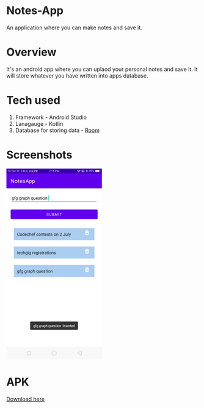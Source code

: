 # Notes-App
An application where you can make notes and save it.

# Overview
It's an android app where you can uplaod your personal notes and save it. It will store whatever you have written into apps database.

# Tech used
1. Framework - Android Studio
2. Lanagauge - Kotlin
3. Database for storing data - [Room](https://developer.android.com/training/data-storage/room)

# Screenshots
<img src="https://github.com/Vishnu-Murti-Pandey/Notes-App/blob/master/Screenshots/MainActivityScreenshot.jpeg" width="250">

# APK
[Download here](https://github.com/Vishnu-Murti-Pandey/Notes-App/blob/master/APK/app-debug.apk)


